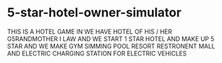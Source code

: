 # 5-star-hotel-owner-simulator
THIS IS A HOTEL GAME IN WE HAVE HOTEL OF HIS / HER G5RANDMOTHER I LAW AND WE START 1 STAR HOTEL AND MAKE UP 5 STAR AND WE MAKE GYM SIMMING POOL RESORT RESTRONENT MALL AND ELECTRIC CHARGING STATION FOR ELECTRIC VEHICLES
